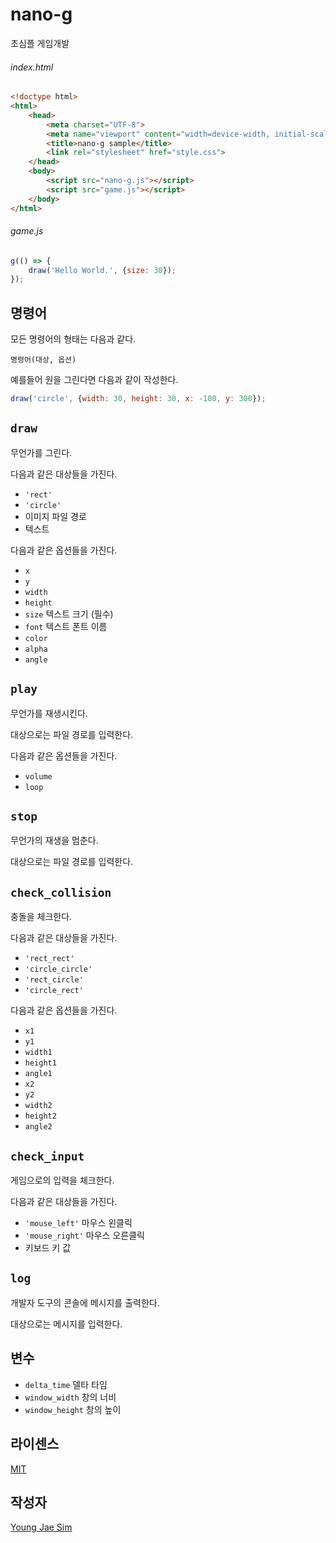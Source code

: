 # nano-g
초심플 게임개발

###### index.html
```html
<!doctype html>
<html>
	<head>
		<meta charset="UTF-8">
		<meta name="viewport" content="width=device-width, initial-scale=1.0, maximum-scale=1.0, minimum-scale=1.0, user-scalable=no">
		<title>nano-g sample</title>
		<link rel="stylesheet" href="style.css">
	</head>
	<body>
		<script src="nano-g.js"></script>
		<script src="game.js"></script>
	</body>
</html>
```

###### game.js
```javascript
g(() => {
	draw('Hello World.', {size: 30});
});
```

## 명령어
모든 명령어의 형태는 다음과 같다.

`명령어(대상, 옵션)`

예를들어 원을 그린다면 다음과 같이 작성한다.

```javascript
draw('circle', {width: 30, height: 30, x: -100, y: 300});
```

## `draw`
무언가를 그린다.

다음과 같은 대상들을 가진다.
- `'rect'`
- `'circle'`
- 이미지 파일 경로
- 텍스트

다음과 같은 옵션들을 가진다.
- `x`
- `y`
- `width`
- `height`
- `size` 텍스트 크기 (필수)
- `font` 텍스트 폰트 이름
- `color`
- `alpha`
- `angle`

## `play`
무언가를 재생시킨다.

대상으로는 파일 경로를 입력한다.

다음과 같은 옵션들을 가진다.
- `volume`
- `loop`

## `stop`
무언가의 재생을 멈춘다.

대상으로는 파일 경로를 입력한다.

## `check_collision`
충돌을 체크한다.

다음과 같은 대상들을 가진다.
- `'rect_rect'`
- `'circle_circle'`
- `'rect_circle'`
- `'circle_rect'`

다음과 같은 옵션들을 가진다.
- `x1`
- `y1`
- `width1`
- `height1`
- `angle1`
- `x2`
- `y2`
- `width2`
- `height2`
- `angle2`

## `check_input`
게임으로의 입력을 체크한다.

다음과 같은 대상들을 가진다.
- `'mouse_left'` 마우스 왼클릭
- `'mouse_right'` 마우스 오른클릭
- 키보드 키 값

## `log`
개발자 도구의 콘솔에 메시지를 출력한다.

대상으로는 메시지를 입력한다.

## 변수
* `delta_time` 델타 타임
* `window_width` 창의 너비
* `window_height` 창의 높이

## 라이센스
[MIT](LICENSE)

## 작성자
[Young Jae Sim](https://github.com/Hanul)